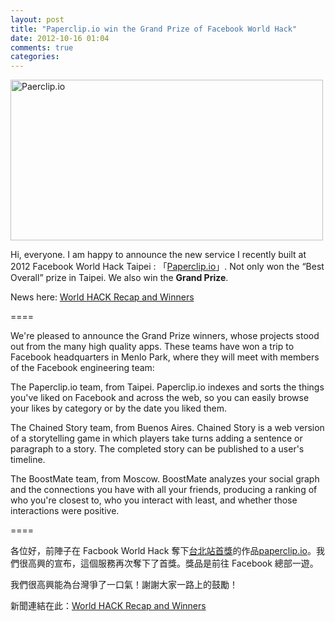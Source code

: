 ```yaml
---
layout: post
title: "Paperclip.io win the Grand Prize of Facebook World Hack"
date: 2012-10-16 01:04
comments: true
categories: 
---
```


<a href="http://paperclip.io" title="Paerclip.io by xdite, on Flickr"><img src="http://farm9.staticflickr.com/8449/7981727596_abbb2a2de9.jpg" width="500" height="257" alt="Paerclip.io"></a>


Hi, everyone. I am happy to announce the new service I recently built at 2012 Facebook World Hack Taipei : 「[Paperclip.io](http://paperclip.io)」. Not only won the “Best Overall” prize in Taipei. We also win the **Grand Prize**. 

News here: [World HACK Recap and Winners](https://developers.facebook.com/blog/post/2012/10/15/world-hack-recap-and-winners/)

====

We're pleased to announce the Grand Prize winners, whose projects stood out from the many high quality apps. These teams have won a trip to Facebook headquarters in Menlo Park, where they will meet with members of the Facebook engineering team:

The Paperclip.io team, from Taipei. Paperclip.io indexes and sorts the things you've liked on Facebook and across the web, so you can easily browse your likes by category or by the date you liked them.

The Chained Story team, from Buenos Aires. Chained Story is a web version of a storytelling game in which players take turns adding a sentence or paragraph to a story. The completed story can be published to a user's timeline.

The BoostMate team, from Moscow. BoostMate analyzes your social graph and the connections you have with all your friends, producing a ranking of who you're closest to, who you interact with least, and whether those interactions were positive.

====

各位好，前陣子在 Facbook World Hack 奪下[台北站首獎](http://blog.xdite.net/posts/2012/09/12/paperclip-io-fb-url-like-service/)的作品[paperclip.io](http://paperclip.io)。我們很高興的宣布，這個服務再次奪下了首獎。獎品是前往 Facebook 總部一遊。

我們很高興能為台灣爭了一口氣！謝謝大家一路上的鼓勵！

新聞連結在此：[World HACK Recap and Winners](https://developers.facebook.com/blog/post/2012/10/15/world-hack-recap-and-winners/)

